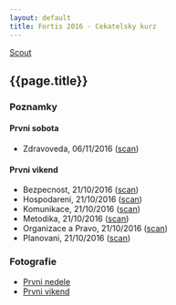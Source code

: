 ```yaml
---
layout: default
title: Fortis 2016 - Cekatelsky kurz
---
```


[Scout](..)

## {{page.title}}

### Poznamky

#### Prvni sobota

* Zdravoveda, 06/11/2016 ([scan](http://notes.drive.ondrejsika.com/scout/fortis-2016/zdravoveda-1.pdf))

#### Prvni vikend

* Bezpecnost, 21/10/2016 ([scan](http://notes.drive.ondrejsika.com/scout/fortis-2016/bezpecnost-1.pdf))
* Hospodareni, 21/10/2016 ([scan](http://notes.drive.ondrejsika.com/scout/fortis-2016/hospodareni-1.pdf))
* Komunikace, 21/10/2016 ([scan](http://notes.drive.ondrejsika.com/scout/fortis-2016/komunikace-1.pdf))
* Metodika, 21/10/2016 ([scan](http://notes.drive.ondrejsika.com/scout/fortis-2016/metodika-1.pdf))
* Organizace a Pravo, 21/10/2016 ([scan](http://notes.drive.ondrejsika.com/scout/fortis-2016/organizace-pravo-1.pdf))
* Planovani, 21/10/2016 ([scan](http://notes.drive.ondrejsika.com/scout/fortis-2016/planovani-1.pdf))

### Fotografie

- [Prvni nedele](https://www.flickr.com/photos/ondrejsika/sets/72157675073888570)
- [Prvni vikend](https://www.flickr.com/photos/ondrejsika/sets/72157675073640380)

